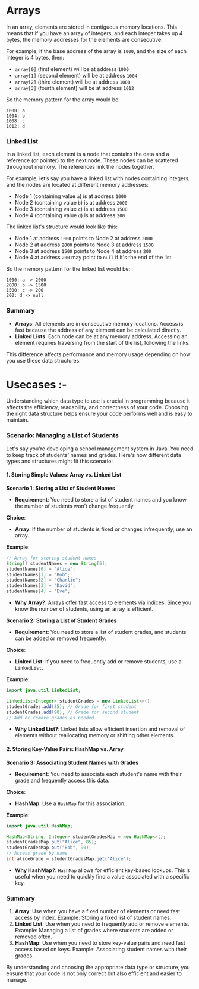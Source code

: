 
# Arrays

In an array, elements are stored in contiguous memory locations. This means that if you have an array of integers, and each integer takes up 4 bytes, the memory addresses for the elements are consecutive.

For example, if the base address of the array is `1000`, and the size of each integer is 4 bytes, then:

- `array[0]` (first element) will be at address `1000`
- `array[1]` (second element) will be at address `1004`
- `array[2]` (third element) will be at address `1008`
- `array[3]` (fourth element) will be at address `1012`

So the memory pattern for the array would be:
```
1000: a
1004: b
1008: c
1012: d
```

### Linked List

In a linked list, each element is a node that contains the data and a reference (or pointer) to the next node. These nodes can be scattered throughout memory. The references link the nodes together.

For example, let’s say you have a linked list with nodes containing integers, and the nodes are located at different memory addresses:

- Node 1 (containing value `a`) is at address `1000`
- Node 2 (containing value `b`) is at address `2000`
- Node 3 (containing value `c`) is at address `1500`
- Node 4 (containing value `d`) is at address `200` 

The linked list's structure would look like this:

- Node 1 at address `1000` points to Node 2 at address `2000`
- Node 2 at address `2000` points to Node 3 at address `1500`
- Node 3 at address `1500` points to Node 4 at address `200`
- Node 4 at address `200` may point to `null` if it's the end of the list

So the memory pattern for the linked list would be:
```
1000: a -> 2000
2000: b -> 1500
1500: c -> 200
200: d -> null
```

### Summary

- **Arrays**: All elements are in consecutive memory locations. Access is fast because the address of any element can be calculated directly.
- **Linked Lists**: Each node can be at any memory address. Accessing an element requires traversing from the start of the list, following the links.

This difference affects performance and memory usage depending on how you use these data structures.






# Usecases :- 

Understanding which data type to use is crucial in programming because it affects the efficiency, readability, and correctness of your code. Choosing the right data structure helps ensure your code performs well and is easy to maintain.

### Scenario: Managing a List of Students

Let's say you're developing a school management system in Java. You need to keep track of students' names and grades. Here's how different data types and structures might fit this scenario:


#### 1. **Storing Simple Values: Array vs. Linked List**


**Scenario 1: Storing a List of Student Names**

- **Requirement**: You need to store a list of student names and you know the number of students won’t change frequently.

**Choice**:
- **Array**: If the number of students is fixed or changes infrequently, use an array.

**Example**:
```java
// Array for storing student names
String[] studentNames = new String[5];
studentNames[0] = "Alice";
studentNames[1] = "Bob";
studentNames[2] = "Charlie";
studentNames[3] = "David";
studentNames[4] = "Eve";
```

- **Why Array?**: Arrays offer fast access to elements via indices. Since you know the number of students, using an array is efficient.

  

**Scenario 2: Storing a List of Student Grades**

- **Requirement**: You need to store a list of student grades, and students can be added or removed frequently.

**Choice**:
- **Linked List**: If you need to frequently add or remove students, use a `LinkedList`.

**Example**:
```java
import java.util.LinkedList;

LinkedList<Integer> studentGrades = new LinkedList<>();
studentGrades.add(85); // Grade for first student
studentGrades.add(90); // Grade for second student
// Add or remove grades as needed
```

- **Why Linked List?**: Linked lists allow efficient insertion and removal of elements without reallocating memory or shifting other elements.

  

#### 2. **Storing Key-Value Pairs: HashMap vs. Array**


**Scenario 3: Associating Student Names with Grades**

- **Requirement**: You need to associate each student's name with their grade and frequently access this data.

**Choice**:
- **HashMap**: Use a `HashMap` for this association.

**Example**:
```java
import java.util.HashMap;

HashMap<String, Integer> studentGradesMap = new HashMap<>();
studentGradesMap.put("Alice", 85);
studentGradesMap.put("Bob", 90);
// Access grade by name
int aliceGrade = studentGradesMap.get("Alice");
```

- **Why HashMap?**: `HashMap` allows for efficient key-based lookups. This is useful when you need to quickly find a value associated with a specific key.

  

### Summary

1. **Array**: Use when you have a fixed number of elements or need fast access by index. Example: Storing a fixed list of student names.
2. **Linked List**: Use when you need to frequently add or remove elements. Example: Managing a list of grades where students are added or removed often.
3. **HashMap**: Use when you need to store key-value pairs and need fast access based on keys. Example: Associating student names with their grades.

By understanding and choosing the appropriate data type or structure, you ensure that your code is not only correct but also efficient and easier to manage.
